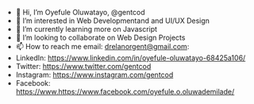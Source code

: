 - 👋 Hi, I’m Oyefule Oluwatayo, @gentcod
- 👀 I’m interested in Web Developmentand and UI/UX Design
- 🌱 I’m currently learning more on Javascript
- 💞️ I’m looking to collaborate on Web Design Projects
- 📫 How to reach me email: drelanorgent@gmail.com:
- LinkedIn: https://www.linkedin.com/in/oyefule-oluwatayo-68425a106/
- Twitter: https://www.twitter.com/gentcod
- Instagram: https://www.instagram.com/gentcod 
- Facebook: https://www.https://www.facebook.com/oyefule.o.oluwademilade/

<!---
gentcod/gentcod is a ✨ special ✨ repository because its `README.md` (this file) appears on your GitHub profile.
You can click the Preview link to take a look at your changes.
--->

